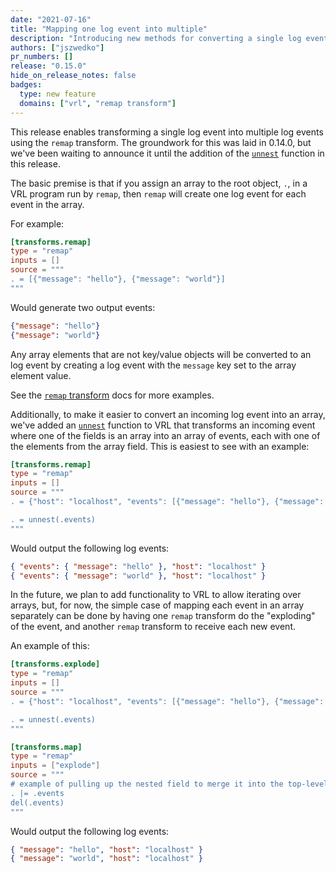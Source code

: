 ```yaml
---
date: "2021-07-16"
title: "Mapping one log event into multiple"
description: "Introducing new methods for converting a single log event into multiple using the `remap` transform"
authors: ["jszwedko"]
pr_numbers: []
release: "0.15.0"
hide_on_release_notes: false
badges:
  type: new feature
  domains: ["vrl", "remap transform"]
---
```


This release enables transforming a single log event into multiple log events using the `remap` transform. The
groundwork for this was laid in 0.14.0, but we've been waiting to announce it until the addition of the
[`unnest`][unnest] function in this release.

The basic premise is that if you assign an array to the root object, `.`, in a VRL program run by `remap`, then `remap`
will create one log event for each event in the array.

For example:

```toml
[transforms.remap]
type = "remap"
inputs = []
source = """
. = [{"message": "hello"}, {"message": "world"}]
"""
```

Would generate two output events:

```json
{"message": "hello"}
{"message": "world"}
```

Any array elements that are not key/value objects will be converted to an log event by creating a log event with the
`message` key set to the array element value.

See the [`remap` transform][remap_multiple] docs for more examples.

Additionally, to make it easier to convert an incoming log event into an array, we've added an [`unnest`][unnest]
function to VRL that transforms an incoming event where one of the fields is an array into an array of events, each with
one of the elements from the array field. This is easiest to see with an example:

```toml
[transforms.remap]
type = "remap"
inputs = []
source = """
. = {"host": "localhost", "events": [{"message": "hello"}, {"message": "world"}]} # to represent the incoming event

. = unnest(.events)
"""
```

Would output the following log events:

```json
{ "events": { "message": "hello" }, "host": "localhost" }
{ "events": { "message": "world" }, "host": "localhost" }
```

In the future, we plan to add functionality to VRL to allow iterating over arrays, but, for now, the simple case of
mapping each event in an array separately can be done by having one `remap` transform do the "exploding" of the event,
and another `remap` transform to receive each new event.

An example of this:

```toml
[transforms.explode]
type = "remap"
inputs = []
source = """
. = {"host": "localhost", "events": [{"message": "hello"}, {"message": "world"}]} # to represent the incoming event

. = unnest(.events)
"""

[transforms.map]
type = "remap"
inputs = ["explode"]
source = """
# example of pulling up the nested field to merge it into the top-level
. |= .events
del(.events)
"""
```

Would output the following log events:

```json
{ "message": "hello", "host": "localhost" }
{ "message": "world", "host": "localhost" }
```

[unnest]: /docs/reference/vrl/examples/#unnest
[remap_multiple]: /docs/reference/configuration/transforms/remap/#emitting-multiple-log-events
